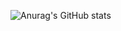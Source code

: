 ![Anurag's GitHub stats](https://github-readme-stats.vercel.app/api?username=Bulliiee&show_icons=true&theme=radical)
